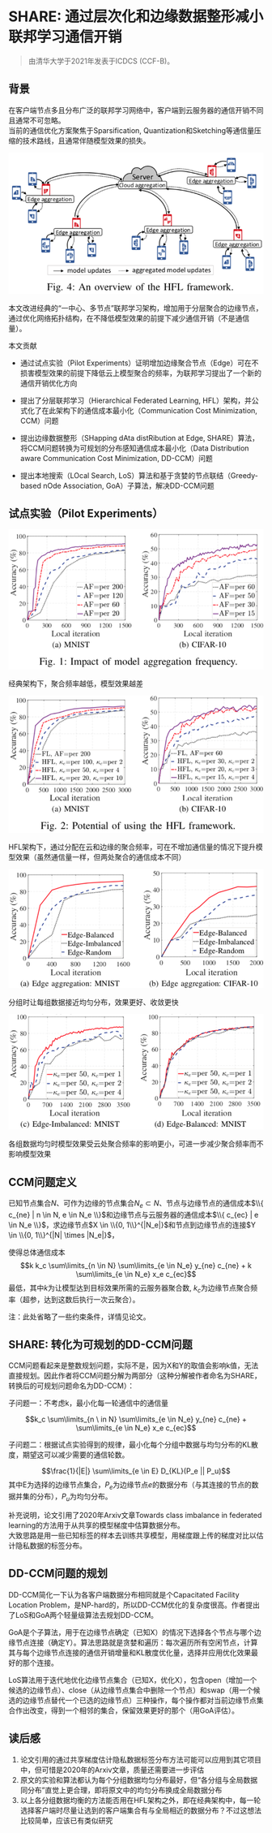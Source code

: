 # SHARE: 通过层次化和边缘数据整形减小联邦学习通信开销

> 由清华大学于2021年发表于ICDCS (CCF-B)。


## 背景

在客户端节点多且分布广泛的联邦学习网络中，客户端到云服务器的通信开销不同且通常不可忽略。  
当前的通信优化方案聚焦于Sparsification, Quantization和Sketching等通信量压缩的技术路线，且通常伴随模型效果的损失。


![Hierarchical Federated Learning, HFL](arch.png)

本文改进经典的“一中心、多节点”联邦学习架构，增加用于分层聚合的边缘节点，通过优化网络拓扑结构，在不降低模型效果的前提下减少通信开销（不是通信量）。


本文贡献

* 通过试点实验（Pilot Experiments）证明增加边缘聚合节点（Edge）可在不损害模型效果的前提下降低云上模型聚合的频率，为联邦学习提出了一个新的通信开销优化方向
* 提出了分层联邦学习（Hierarchical Federated Learning, HFL）架构，并公式化了在此架构下的通信成本最小化（Communication Cost Minimization, CCM）问题


* 提出边缘数据整形（SHapping dAta distRibution at Edge, SHARE）算法，将CCM问题转换为可规划的分布感知通信成本最小化（Data Distribution aware Communication Cost Minimization, DD-CCM）问题
* 提出本地搜索（LOcal Search, LoS）算法和基于贪婪的节点联结（Greedy-based nOde Association, GoA）子算法，解决DD-CCM问题


## 试点实验（Pilot Experiments）


![](exp-af.png)

经典架构下，聚合频率越低，模型效果越差


![](exp-hfl.png)

HFL架构下，通过分配在云和边缘的聚合频率，可在不增加通信量的情况下提升模型效果（虽然通信量一样，但两处聚合的通信成本不同）


![](exp-dist1.png)

分组时让每组数据接近均匀分布，效果更好、收敛更快


![](exp-dist2.png)

各组数据均匀时模型效果受云处聚合频率的影响更小，可进一步减少聚合频率而不影响模型效果


## CCM问题定义

已知节点集合$N$、可作为边缘的节点集合$N_e \subset N$、节点与边缘节点的通信成本$\\{ c_{ne} | n \in N, e \in N_e \\}$和边缘节点与云服务器的通信成本$\\{ c_{ec} | e \in N_e \\}$，求边缘节点$X \in \\{0, 1\\}^{|N_e|}$和节点到边缘节点的连接$Y \in \\{0, 1\\}^{|N| \times |N_e|}$，


使得总体通信成本
$$k k_c \sum\limits_{n \in N} \sum\limits_{e \in N_e} y_{ne} c_{ne} + k \sum\limits_{e \in N_e} x_e c_{ec}$$
最低，其中$k$为让模型达到目标效果所需的云服务器聚合数, $k_c$为边缘节点聚合频率（超参，达到这数后执行一次云聚合）。

注：此处省略了一些约束条件，详情见论文。


## SHARE: 转化为可规划的DD-CCM问题

CCM问题看起来是整数规划问题，实际不是，因为X和Y的取值会影响k值，无法直接规划。因此作者将CCM问题分解为两部分（这种分解被作者命名为SHARE，转换后的可规划问题命名为DD-CCM）：


子问题一：不考虑k，最小化每一轮通信中的通信量

$$k_c \sum\limits_{n \ in N} \sum\limits_{e \in N_e} y_{ne} c_{ne} + \sum\limits_{e \in N_e} x_e c_{ec}$$


子问题二：根据试点实验得到的规律，最小化每个分组中数据与均匀分布的KL散度，期望这可以减少需要的通信轮数。

$$\frac{1}{|E|} \sum\limits_{e \in E} D_{KL}(P_e || P_u)$$
其中E为选择的边缘节点集合，$P_e$为边缘节点$e$的数据分布（与其连接的节点的数据并集的分布），$P_u$为均匀分布。


补充说明，论文引用了2020年Arxiv文章Towards class imbalance in federated learning的方法用于从共享的模型梯度中估算数据分布。  
大致思路是用一些已知标签的样本去训练共享模型，用梯度跟上传的梯度对比以估计隐私数据的标签分布。


## DD-CCM问题的规划

DD-CCM简化一下认为各客户端数据分布相同就是个Capacitated Facility Location Problem，是NP-hard的，所以DD-CCM优化的复杂度很高。作者提出了LoS和GoA两个轻量级算法去规划DD-CCM。


GoA是个子算法，用于在边缘节点确定（已知X）的情况下选择各个节点与哪个边缘节点连接（确定Y）。算法思路就是贪婪和遍历：每次遍历所有空闲节点，计算其与每个边缘节点连接的通信开销增量和KL散度优化量，选择并应用优化效果最好的那个连接。


LoS算法用于迭代地优化边缘节点集合（已知X，优化X），包含open（增加一个候选的边缘节点）、close（从边缘节点集合中删除一个节点）和swap（用一个候选的边缘节点替代一个已选的边缘节点）三种操作，每个操作都对当前边缘节点集合作出改变，得到一个相邻的集合，保留效果更好的那个（用GoA评估）。


## 读后感

1. 论文引用的通过共享梯度估计隐私数据标签分布方法可能可以应用到其它项目中，但可惜是2020年的Arxiv文章，质量还需要进一步评估
2. 原文的实验和算法都认为每个分组数据均匀分布最好，但“各分组与全局数据同分布”直觉上更合理，即将原文中的均匀分布换成全局数据分布
3. 以上各分组数据均衡的方法能否用在HFL架构之外，即在经典架构中，每一轮选择客户端时尽量让选到的客户端集合有与全局相近的数据分布？不过这想法比较简单，应该已有类似研究
